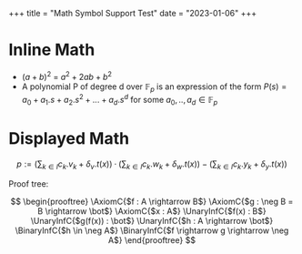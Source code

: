 +++
title = "Math Symbol Support Test"
date = "2023-01-06"
+++

# Inline Math

-   $(a+b)^2$ = $a^2 + 2ab + b^2$
-   A polynomial P of degree d over $\mathbb{F}_p$ is an expression of the form
    $P(s) = a_0 + a_1 . s + a_2 . s^2 + ... + a_d . s^d$ for some
    $a_0,..,a_d \in \mathbb{F}_p$

# Displayed Math

$$
p := (\sum_{k∈I}{c_k.v_k} + \delta_v.t(x))·(\sum_{k∈I}{c_k.w_k} + \delta_w.t(x)) − (\sum_{k∈I}{c_k.y_k} + \delta_y.t(x))
$$

Proof tree:

$$
\begin{prooftree}
\AxiomC{$f : A \rightarrow B$}
\AxiomC{$g : \neg B = B \rightarrow \bot$}
\AxiomC{$x : A$}
\UnaryInfC{$f(x) : B$}
\UnaryInfC{$g(f(x)) : \bot$}
\UnaryInfC{$h : A \rightarrow \bot$}
\BinaryInfC{$h \in \neg A$}
\BinaryInfC{$f \rightarrow g \rightarrow \neg A$}
\end{prooftree}
$$
